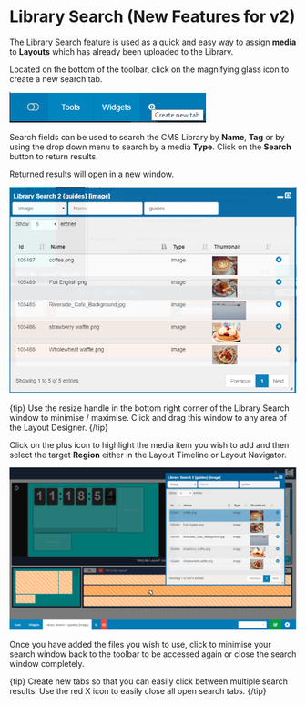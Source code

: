 <!--toc=layouts-->

# Library Search (New Features for v2)

The Library Search feature is used as a quick and easy way to assign **media** to **Layouts** which has already been uploaded to the Library.

Located on the bottom of the toolbar, click on the magnifying glass icon to create a new search tab.

![Library Search Tab](img/v2_layouts_library_tab.png)



Search fields can be used to search the CMS Library by **Name**, **Tag** or by using the drop down menu to search by a media **Type**. Click on the **Search** button to return results.

Returned results will open in a new window. 

![Search Results](img/v2_layouts_search_results.png)

{tip}
Use the resize handle in the bottom right corner of the Library Search window to minimise / maximise. Click and drag this window to any area of the Layout Designer.
{/tip}

Click on the plus icon to highlight the media item you wish to add and then select the target **Region** either in the Layout Timeline or Layout Navigator.

![Add Searched Files](img/v2_layouts_search_add_files.png)

Once you have added the files you wish to use, click to minimise your search window back to the toolbar to be accessed again or close the search window completely.

{tip}
Create new tabs so that you can easily click between multiple search results.
Use the red X icon to easily close all open search tabs.
{/tip}

